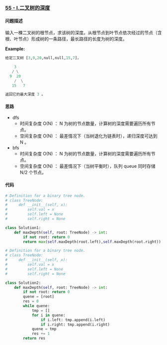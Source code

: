 ### [55 - I.二叉树的深度](https://leetcode-cn.com/problems/er-cha-shu-de-shen-du-lcof/)

#### 问题描述
输入一棵二叉树的根节点，求该树的深度。从根节点到叶节点依次经过的节点（含根、叶节点）形成树的一条路径，最长路径的长度为树的深度。

**Example:**
```python
给定二叉树 [3,9,20,null,null,15,7]，

    3
   / \
  9  20
    /  \
   15   7

返回它的最大深度 3 。
```

#### 思路
- dfs
    - 时间复杂度 O(N) ： N 为树的节点数量，计算树的深度需要遍历所有节点。
    - 空间复杂度 O(N) ： 最差情况下（当树退化为链表时），递归深度可达到 N 。
- bfs
    - 时间复杂度 O(N) ： N 为树的节点数量，计算树的深度需要遍历所有节点。
    - 空间复杂度 O(N) ： 最差情况下（当树平衡时），队列 queue 同时存储 N/2 个节点。

#### 代码

```python
# Definition for a binary tree node.
# class TreeNode:
#     def __init__(self, x):
#         self.val = x
#         self.left = None
#         self.right = None

class Solution1:
    def maxDepth(self, root: TreeNode) -> int:
        if not root: return 0
        return max(self.maxDepth(root.left),self.maxDepth(root.right)) + 1
```
```python
# Definition for a binary tree node.
# class TreeNode:
#     def __init__(self, x):
#         self.val = x
#         self.left = None
#         self.right = None

class Solution2:
    def maxDepth(self, root: TreeNode) -> int:
        if not root: return 0
        quene = [root]
        res = 0
        while quene:
            tmp = []
            for i in quene:
                if i.left: tmp.append(i.left)
                if i.right: tmp.append(i.right)
            quene = tmp
            res += 1
        return res
```